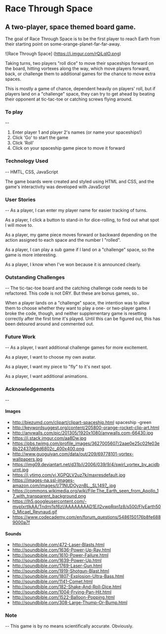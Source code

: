 # Race Through Space

## A two-player, space themed board game.

The goal of Race Through Space is to be the first player to reach Earth from their starting point on some-orange-planet-far-far-away.

![Race Through Space] (https://i.imgur.com/rQiLqIO.png)

Taking turns, two players "roll dice" to move their spaceships forward on the board, hitting vortexes along the way, which move players forward, back, or challenge them to additional games for the chance to move extra spaces.

This is mostly a game of chance, dependent heavily on players' roll, but if players land on a "challenge" space, they can try to get ahead by beating their opponent at tic-tac-toe or catching screws flying around.

### To play
--
1. Enter player 1 and player 2's names (or name your spaceships!)
2. Click 'Go' to start the game
3. Click 'Roll'
4. Click on your spaceship game piece to move it forward

### Technology Used
--
HMTL, CSS, JavaScript

The game boards were created and styled using HTML and CSS, and the game's interactivity was developed with JavaScript

### User Stories
--
As a player, I can enter my player name for easier tracking of turns.

As a player, I click a button to stand-in for dice-rolling, to find out what spot I will move to.

As a player, my game piece moves forward or backward depending on the action assigned to each space and the number I "rolled".

As a player, I can play a sub game if I land on a "challenge" space, so the game is more interesting.

As a player, I know when I've won because it is announced clearly.

### Outstanding Challenges
-- 
The tic-tac-toe board and the catching challenge code needs to be refactored. This code is not DRY. But these are bonus games, so..

When a player lands on a "challenge" space, the intention was to allow them to choose whether they want to play a one- or two-player game. I broke the code, though, and neither supplementary game is resetting correctly after the first time it's played. Until this can be figured out, this has been detoured around and commented out.

### Future Work
-- 
As a player, I want additional challenge games for more excitement.

As a player, I want to choose my own avatar.

As a player, I want my piece to "fly" to it's next spot.

As a player, I want additional animations.

### Acknowledgements
--
#### Images
- http://biezumd.com/clipart/clipart-spaceship.html
spaceship -green 
- http://keywordsuggest.org/content/205800-orange-rocket-clip-art.html
- http://anywalls.com/pic/201305/1920x1080/anywalls.com-66430.jpg
- https://i.stack.imgur.com/aa8Dw.jpg
- https://pbs.twimg.com/profile_images/3627005607/2aae0e25c02fe03e8b22437d69d6802c_400x400.png
- http://www.guoguiyan.com/data/out/209/69778101-vortex-wallpapers.jpg
- https://img09.deviantart.net/d31b/i/2006/039/9/4/swirl_vortex_by_acidburnt.jpg
- https://i.ytimg.com/vi.XGPQLV2uz7k/maxresdefault.jpg
- https://images-na.ssl-images-amazon.com/images/I/71NUDOyznBL._SL1497_.jpg
- https://commons.wikimedia.org/wiki/File:The_Earth_seen_from_Apollo_17_with_transparent_background.png
- https://lh5.googleusercontent.com/-mvpIxrtlkAA/Tndmi1sf6zI/AAAAAAAAD1E/I2vwpRqn1z8/s500/FlyEarth500_Micael_Reynaud.gif
- https://www.codecademy.com/en/forum_questions/5486150176b8fe6889000a7f


#### Sounds
- http://soundbible.com/472-Laser-Blasts.html
- http://soundbible.com/1636-Power-Up-Ray.html
- http://soundbible.com/1610-Power-Failure.html
- http://soundbible.com/1639-Power-Up.html
- http://soundbible.com/1769-Laser-Gun.html
- http://soundbible.com/1919-Shotgun-Blast.html
- http://soundbible.com/1807-Explosion-Ultra-Bass.html
- http://soundbible.com/1141-Comet.html
- http://soundbible.com/182-Shake-And-Roll-Dice.html
- http://soundbible.com/1004-Frying-Pan-Hit.html
- http://soundbible.com/1522-Balloon-Popping.html
- http://soundbible.com/308-Large-Thump-Or-Bump.html

### Note
--
This game is by no means scientifically accurate. Obviously.